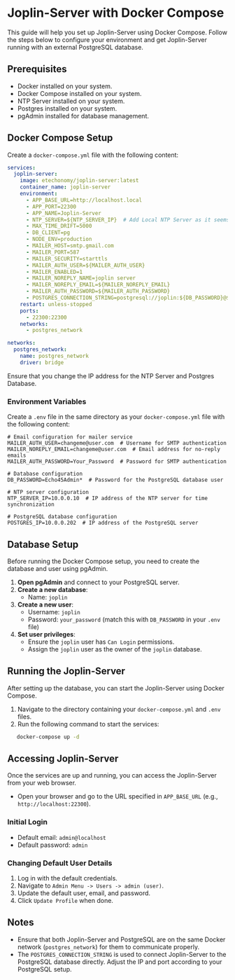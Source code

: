 # Joplin-Server with Docker Compose

This guide will help you set up Joplin-Server using Docker Compose. Follow the steps below to configure your environment and get Joplin-Server running with an external PostgreSQL database.

## Prerequisites

- Docker installed on your system.
- Docker Compose installed on your system.
- NTP Server installed on your system.
- Postgres installed on your system.
- pgAdmin installed for database management.

## Docker Compose Setup

Create a `docker-compose.yml` file with the following content:

```yaml
services:
  joplin-server:
    image: etechonomy/joplin-server:latest
    container_name: joplin-server
    environment:
      - APP_BASE_URL=http://localhost.local
      - APP_PORT=22300
      - APP_NAME=Joplin-Server
      - NTP_SERVER=${NTP_SERVER_IP}  # Add Local NTP Server as it seems Joplin won't boot correctly with no internet connection
      - MAX_TIME_DRIFT=5000
      - DB_CLIENT=pg
      - NODE_ENV=production
      - MAILER_HOST=smtp.gmail.com
      - MAILER_PORT=587
      - MAILER_SECURITY=starttls
      - MAILER_AUTH_USER=${MAILER_AUTH_USER}
      - MAILER_ENABLED=1
      - MAILER_NOREPLY_NAME=joplin server
      - MAILER_NOREPLY_EMAIL=${MAILER_NOREPLY_EMAIL}
      - MAILER_AUTH_PASSWORD=${MAILER_AUTH_PASSWORD}
      - POSTGRES_CONNECTION_STRING=postgresql://joplin:${DB_PASSWORD}@${POSTGRES_IP}:5432/joplin
    restart: unless-stopped
    ports:
      - 22300:22300
    networks:
      - postgres_network

networks:
  postgres_network:
    name: postgres_network
    driver: bridge
```
Ensure that you change the IP address for the NTP Server and Postgres Database.

### Environment Variables

Create a `.env` file in the same directory as your `docker-compose.yml` file with the following content:

```dotenv
# Email configuration for mailer service
MAILER_AUTH_USER=changeme@user.com  # Username for SMTP authentication
MAILER_NOREPLY_EMAIL=changeme@user.com  # Email address for no-reply emails
MAILER_AUTH_PASSWORD=Your_Password  # Password for SMTP authentication

# Database configuration
DB_PASSWORD=Echo45Admin*  # Password for the PostgreSQL database user

# NTP server configuration
NTP_SERVER_IP=10.0.0.10  # IP address of the NTP server for time synchronization

# PostgreSQL database configuration
POSTGRES_IP=10.0.0.202  # IP address of the PostgreSQL server
```


## Database Setup

Before running the Docker Compose setup, you need to create the database and user using pgAdmin.

1. **Open pgAdmin** and connect to your PostgreSQL server.
2. **Create a new database**:
   - Name: `joplin`
3. **Create a new user**:
   - Username: `joplin`
   - Password: `your_password` (match this with `DB_PASSWORD` in your `.env` file)
4. **Set user privileges**:
   - Ensure the `joplin` user has `Can Login` permissions.
   - Assign the `joplin` user as the owner of the `joplin` database.


## Running the Joplin-Server

After setting up the database, you can start the Joplin-Server using Docker Compose.

1. Navigate to the directory containing your `docker-compose.yml` and `.env` files.
2. Run the following command to start the services:
```sh
   docker-compose up -d
```

## Accessing Joplin-Server

Once the services are up and running, you can access the Joplin-Server from your web browser.

- Open your browser and go to the URL specified in `APP_BASE_URL` (e.g., `http://localhost:22300`).

### Initial Login

- Default email: `admin@localhost`
- Default password: `admin`

### Changing Default User Details

1. Log in with the default credentials.
2. Navigate to `Admin Menu -> Users -> admin (user)`.
3. Update the default user, email, and password.
4. Click `Update Profile` when done.

## Notes

- Ensure that both Joplin-Server and PostgreSQL are on the same Docker network (`postgres_network`) for them to communicate properly.
- The `POSTGRES_CONNECTION_STRING` is used to connect Joplin-Server to the PostgreSQL database directly. Adjust the IP and port according to your PostgreSQL setup.

